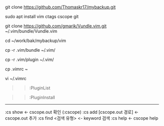 
git clone https://github.com/Thomaskr17/mybackup.git

sudo apt install vim ctags cscope git

git clone https://github.com/gmarik/Vundle.vim.git ~/.vim/bundle/Vundle.vim

cd ~/work/bak/mybackup/vim

cp -r .vim/bundle ~/.vim/

cp -r .vim/plugin ~/.vim/

cp .vimrc ~

vi ~/.vimrc

>> :PluginList

>> :PluginInstall

-----------------------------

:cs show                      <- cscope.out 확인 (:cscope)
:cs add [cscope.out 경로]      <- cscope.out 추가
:cs find <검색 유형> <keyword>  <- keyword 검색
:cs help                      <- cscope help
